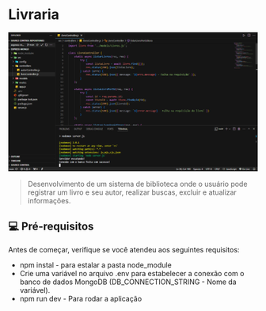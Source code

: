 
# Livraria

<img src="projeto.png" alt="Exemplo imagem">

> Desenvolvimento de um sistema de biblioteca onde o usuário pode registrar um livro e seu autor, realizar buscas, excluir e atualizar informações.

## 💻 Pré-requisitos

Antes de começar, verifique se você atendeu aos seguintes requisitos:

- npm instal - para estalar a pasta node_module
- Crie uma variável no arquivo .env para estabelecer a conexão com o banco de dados MongoDB (DB_CONNECTION_STRING - Nome da variável).
- npm run dev - Para rodar a aplicação
